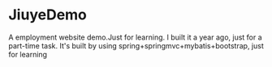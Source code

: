 # JiuyeDemo
A employment website demo.Just for learning. I built it a year ago, just for a part-time task. It's built by using spring+springmvc+mybatis+bootstrap, just for learning
